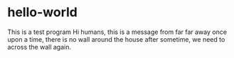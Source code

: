 # hello-world
This is a test program
Hi humans, this is a message from far far away
once upon a time, there is no wall around the house
after sometime, we need to across the wall again.
